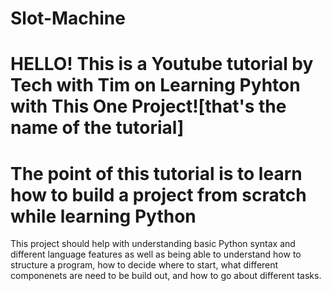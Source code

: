 # Slot-Machine
# HELLO! This is a Youtube tutorial by Tech with Tim on Learning Pyhton with This One Project![that's the name of the tutorial] 
# The point of this tutorial is to learn how to build a project from scratch while learning Python

This project should help with understanding basic Python syntax and different language features as well as being able to understand how to structure a program, how to decide where to start, what different componenets are need to be build out, and how to go about different tasks.
